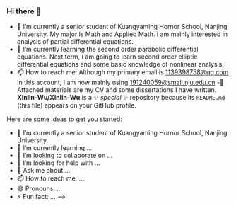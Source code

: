 ### Hi there 👋
- 🔭 I’m currently a senior student of Kuangyaming Hornor School, Nanjing University. My major is Math and Applied Math. I am mainly interested in analysis
of partial differential equations. 
- 🌱 I’m currently learning the second order parabolic differential equations. Next term, I am going to learn second order elliptic differential equations and some 
basic knowledge of nonlinear analysis.
- 📫 How to reach me: Although my primary email is 1139398758@qq.com in this account, I am now mainly using 191240059@smail.nju.edu.cn
-🔭 Attached materials are my CV and some dissertations I have written.
**Xinlin-Wu/Xinlin-Wu** is a ✨ _special_ ✨ repository because its `README.md` (this file) appears on your GitHub profile.

Here are some ideas to get you started:

- 🔭 I’m currently a senior student of Kuangyaming Hornor School, Nanjing University.
- 🌱 I’m currently learning ...
- 👯 I’m looking to collaborate on ...
- 🤔 I’m looking for help with ...
- 💬 Ask me about ...
- 📫 How to reach me: ...
- 😄 Pronouns: ...
- ⚡ Fun fact: ...
-->
